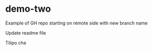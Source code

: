 
# demo-two
Example of GH repo starting on remote side with new branch name

Update readme file 

Tilipo che
